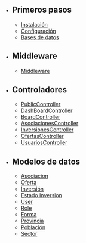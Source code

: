 - ## Primeros pasos
  - [Instalación](/docs/{{version}}/instalacion)
  - [Configuración](/docs/{{version}}/configuracion)
  - [Bases de datos](/docs/{{version}}/bbdd)
- ## Middleware
  - [Middleware](/docs/{{version}}/middleware)
- ## Controladores
  - [PublicController](/docs/{{version}}/controlador_public)
  - [DashBoardController](/docs/{{version}}/controlador_dashboard)
  - [BoardController](/docs/{{version}}/controlador_board)
  <!-- - [AjaxController](/docs/{{version}}/controlador_ajax) -->
  - [AsociacionesController](/docs/{{version}}/controlador_asociaciones)
  - [InversionesController](/docs/{{version}}/controlador_inversiones)
  - [OfertasController](/docs/{{version}}/controlador_ofertas)
  - [UsuariosController](/docs/{{version}}/controlador_usuarios)
- ## Modelos de datos
  - [Asociacion](/docs/{{version}}/datos_asociacion)
  - [Oferta](/docs/{{version}}/datos_oferta)
  - [Inversión](/docs/{{version}}/datos_inversion)
  - [Estado Inversion](/docs/{{version}}/datos_estadoinversor)
  - [User](/docs/{{version}}/datos_usuario)
  - [Role](/docs/{{version}}/datos_role)
  - [Forma](/docs/{{version}}/datos_forma)
  - [Provincia](/docs/{{version}}/datos_provincia)
  - [Población](/docs/{{version}}/datos_poblacion)
  - [Sector](/docs/{{version}}/datos_sector)
